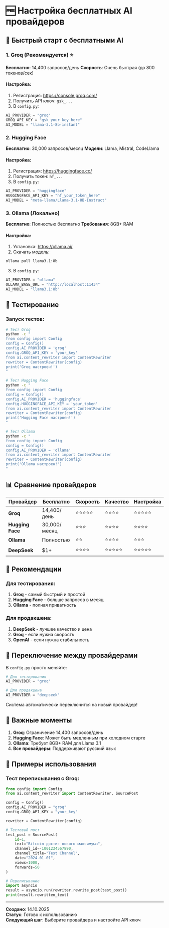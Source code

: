 # 🆓 Настройка бесплатных AI провайдеров

## 🚀 Быстрый старт с бесплатными AI

### 1. **Groq** (Рекомендуется) ⭐
**Бесплатно**: 14,400 запросов/день
**Скорость**: Очень быстрая (до 800 токенов/сек)

#### Настройка:
1. Регистрация: https://console.groq.com/
2. Получить API ключ: `gsk_...`
3. В `config.py`:
```python
AI_PROVIDER = "groq"
GROQ_API_KEY = "gsk_your_key_here"
AI_MODEL = "llama-3.1-8b-instant"
```

### 2. **Hugging Face** 
**Бесплатно**: 30,000 запросов/месяц
**Модели**: Llama, Mistral, CodeLlama

#### Настройка:
1. Регистрация: https://huggingface.co/
2. Получить токен: `hf_...`
3. В `config.py`:
```python
AI_PROVIDER = "huggingface"
HUGGINGFACE_API_KEY = "hf_your_token_here"
AI_MODEL = "meta-llama/Llama-3.1-8B-Instruct"
```

### 3. **Ollama** (Локально)
**Бесплатно**: Полностью бесплатно
**Требования**: 8GB+ RAM

#### Настройка:
1. Установка: https://ollama.ai/
2. Скачать модель:
```bash
ollama pull llama3.1:8b
```
3. В `config.py`:
```python
AI_PROVIDER = "ollama"
OLLAMA_BASE_URL = "http://localhost:11434"
AI_MODEL = "llama3.1:8b"
```

## 🔧 Тестирование

### Запуск тестов:
```bash
# Тест Groq
python -c "
from config import Config
config = Config()
config.AI_PROVIDER = 'groq'
config.GROQ_API_KEY = 'your_key'
from ai.content_rewriter import ContentRewriter
rewriter = ContentRewriter(config)
print('Groq настроен!')
"

# Тест Hugging Face
python -c "
from config import Config
config = Config()
config.AI_PROVIDER = 'huggingface'
config.HUGGINGFACE_API_KEY = 'your_token'
from ai.content_rewriter import ContentRewriter
rewriter = ContentRewriter(config)
print('Hugging Face настроен!')
"

# Тест Ollama
python -c "
from config import Config
config = Config()
config.AI_PROVIDER = 'ollama'
from ai.content_rewriter import ContentRewriter
rewriter = ContentRewriter(config)
print('Ollama настроен!')
"
```

## 📊 Сравнение провайдеров

| Провайдер | Бесплатно | Скорость | Качество | Настройка |
|-----------|-----------|----------|----------|-----------|
| **Groq** | 14,400/день | ⭐⭐⭐⭐⭐ | ⭐⭐⭐⭐ | ⭐⭐⭐⭐⭐ |
| **Hugging Face** | 30,000/месяц | ⭐⭐⭐ | ⭐⭐⭐⭐ | ⭐⭐⭐⭐ |
| **Ollama** | Полностью | ⭐⭐ | ⭐⭐⭐⭐ | ⭐⭐⭐ |
| **DeepSeek** | $1+ | ⭐⭐⭐⭐ | ⭐⭐⭐⭐⭐ | ⭐⭐⭐⭐⭐ |

## 🎯 Рекомендации

### Для тестирования:
1. **Groq** - самый быстрый и простой
2. **Hugging Face** - больше запросов в месяц
3. **Ollama** - полная приватность

### Для продакшена:
1. **DeepSeek** - лучшее качество и цена
2. **Groq** - если нужна скорость
3. **OpenAI** - если нужна стабильность

## 🔄 Переключение между провайдерами

В `config.py` просто меняйте:
```python
# Для тестирования
AI_PROVIDER = "groq"

# Для продакшена  
AI_PROVIDER = "deepseek"
```

Система автоматически переключится на новый провайдер!

## 🚨 Важные моменты

1. **Groq**: Ограничение 14,400 запросов/день
2. **Hugging Face**: Может быть медленным при холодном старте
3. **Ollama**: Требует 8GB+ RAM для Llama 3.1
4. **Все провайдеры**: Поддерживают русский язык

## 📝 Примеры использования

### Тест переписывания с Groq:
```python
from config import Config
from ai.content_rewriter import ContentRewriter, SourcePost

config = Config()
config.AI_PROVIDER = "groq"
config.GROQ_API_KEY = "your_key"

rewriter = ContentRewriter(config)

# Тестовый пост
test_post = SourcePost(
    id=1,
    text="Bitcoin достиг нового максимума",
    channel_id=-1001234567890,
    channel_title="Test Channel",
    date="2024-01-01",
    views=1000,
    forwards=50
)

# Переписывание
import asyncio
result = asyncio.run(rewriter.rewrite_post(test_post))
print(result.rewritten_text)
```

---

**Создано**: 14.10.2025  
**Статус**: Готово к использованию  
**Следующий шаг**: Выберите провайдера и настройте API ключ
